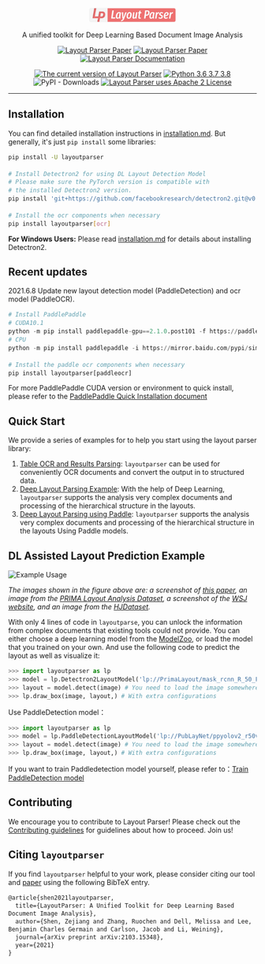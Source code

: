 <p align="center">
  <img src="https://github.com/Layout-Parser/layout-parser/raw/master/.github/layout-parser.png" alt="Layout Parser Logo" width="35%">
  <p align="center">
  A unified toolkit for Deep Learning Based Document Image Analysis
  </p>
</p>

<p align=center>
<a href="https://arxiv.org/abs/2103.15348"><img src="https://img.shields.io/badge/arXiv-2103.15348-b31b1b.svg" title="Layout Parser Paper"></a>
<a href="https://layout-parser.github.io"><img src="https://img.shields.io/badge/website-layout--parser.github.io-informational.svg" title="Layout Parser Paper"></a>
<a href="https://layout-parser.readthedocs.io/en/latest/"><img src="https://img.shields.io/badge/doc-layout--parser.readthedocs.io-light.svg" title="Layout Parser Documentation"></a>
</p>

<p align=center>
<a href="https://pypi.org/project/layoutparser/"><img src="https://img.shields.io/pypi/v/layoutparser?color=%23099cec&label=PyPI%20package&logo=pypi&logoColor=white" title="The current version of Layout Parser"></a>
<a href="https://pypi.org/project/layoutparser/"><img src="https://img.shields.io/pypi/pyversions/layoutparser?color=%23099cec&" alt="Python 3.6 3.7 3.8" title="Layout Parser supports Python 3.6 and above"></a>
<img alt="PyPI - Downloads" src="https://img.shields.io/pypi/dm/layoutparser">
<a href="https://github.com/Layout-Parser/layout-parser/blob/master/LICENSE"><img src="https://img.shields.io/pypi/l/layoutparser" title="Layout Parser uses Apache 2 License"></a>
</p>

---

## Installation 

You can find detailed installation instructions in [installation.md](installation.md). But generally, it's just `pip install` 
some libraries: 

```bash
pip install -U layoutparser

# Install Detectron2 for using DL Layout Detection Model
# Please make sure the PyTorch version is compatible with
# the installed Detectron2 version. 
pip install 'git+https://github.com/facebookresearch/detectron2.git@v0.4#egg=detectron2' 

# Install the ocr components when necessary 
pip install layoutparser[ocr]      
```

**For Windows Users:** Please read [installation.md](installation.md) for details about installing Detectron2.

## **Recent updates**

2021.6.8 Update new layout detection model (PaddleDetection) and ocr model (PaddleOCR).

```Python
# Install PaddlePaddle
# CUDA10.1
python -m pip install paddlepaddle-gpu==2.1.0.post101 -f https://paddlepaddle.org.cn/whl/mkl/stable.html
# CPU
python -m pip install paddlepaddle -i https://mirror.baidu.com/pypi/simple

# Install the paddle ocr components when necessary 
pip install layoutparser[paddleocr] 
```

For more PaddlePaddle CUDA version or environment to quick install, please refer to the [PaddlePaddle Quick Installation document](https://www.paddlepaddle.org.cn/install/quick)

## Quick Start

We provide a series of examples for to help you start using the layout parser library: 

1. [Table OCR and Results Parsing](https://github.com/Layout-Parser/layout-parser/blob/master/examples/OCR%20Tables%20and%20Parse%20the%20Output.ipynb): `layoutparser` can be used for conveniently OCR documents and convert the output in to structured data. 
2. [Deep Layout Parsing Example](https://github.com/Layout-Parser/layout-parser/blob/master/examples/Deep%20Layout%20Parsing.ipynb): With the help of Deep Learning, `layoutparser` supports the analysis very complex documents and processing of the hierarchical structure in the layouts. 
3. [Deep Layout Parsing using Paddle](examples/Deep%20Layout%20Parsing%20using%20Paddle.ipynb): `layoutparser` supports the analysis very complex documents and processing of the hierarchical structure in the layouts Using Paddle models.


## DL Assisted Layout Prediction Example 

![Example Usage](.github/example.png)

*The images shown in the figure above are: a screenshot of [this paper](https://arxiv.org/abs/2004.08686), an image from the [PRIMA Layout Analysis Dataset](https://www.primaresearch.org/dataset/), a screenshot of the [WSJ website](http://wsj.com), and an image from the [HJDataset](https://dell-research-harvard.github.io/HJDataset/).*

With only 4 lines of code in `layoutparse`, you can unlock the information from complex documents that existing tools could not provide. You can either choose a deep learning model from the [ModelZoo](docs/notes/modelzoo.md), or load the model that you trained on your own. And use the following code to predict the layout as well as visualize it: 

```python
>>> import layoutparser as lp
>>> model = lp.Detectron2LayoutModel('lp://PrimaLayout/mask_rcnn_R_50_FPN_3x/config')
>>> layout = model.detect(image) # You need to load the image somewhere else, e.g., image = cv2.imread(...)
>>> lp.draw_box(image, layout,) # With extra configurations
```

Use PaddleDetection model：

```python
>>> import layoutparser as lp
>>> model = lp.PaddleDetectionLayoutModel('lp://PubLayNet/ppyolov2_r50vd_dcn_365e_publaynet/config')
>>> layout = model.detect(image) # You need to load the image somewhere else, e.g., image = cv2.imread(...)
>>> lp.draw_box(image, layout,) # With extra configurations
```

If you want to train Paddledetection model yourself, please refer to：[Train PaddleDetection model](docs/notes/Train_PaddleDetection_model.md)

## Contributing

We encourage you to contribute to Layout Parser! Please check out the [Contributing guidelines](.github/CONTRIBUTING.md) for guidelines about how to proceed. Join us!

## Citing `layoutparser`

If you find `layoutparser` helpful to your work, please consider citing our tool and [paper](https://arxiv.org/pdf/2103.15348.pdf) using the following BibTeX entry.

```
@article{shen2021layoutparser,
  title={LayoutParser: A Unified Toolkit for Deep Learning Based Document Image Analysis},
  author={Shen, Zejiang and Zhang, Ruochen and Dell, Melissa and Lee, Benjamin Charles Germain and Carlson, Jacob and Li, Weining},
  journal={arXiv preprint arXiv:2103.15348},
  year={2021}
}
```